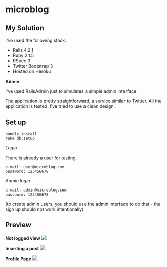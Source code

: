 # microblog



## My Solution

I've used the following stack:
- Rails 4.2.1
- Ruby 2.1.5
- RSpec 3
- Twitter Bootstrap 3
- Hosted on Heroku

**Admin**

I've used RailsAdmin just to simulates a simple admin interface.

The application is pretty straightforward, a service similar to Twitter.
All the application is tested. I've tried to use a clean design.


## Set up

```
bundle install
rake db:setup
```

*Login*

There is already a user for testing.

```
e-mail: user@microblog.com
password: 123456678
```

*Admin login*

```
e-mail: admin@microblog.com
passowrd: 123456678
```


(to create admin users, you should use the admin interface to do that - the sign up should not work intentionally)

## Preview

**Not logged view**
![](https://photos-6.dropbox.com/t/2/AABduz73jPBNES1dpX_E8DL257FQ-d-5ZzlxIAQPNcY7uw/12/10148862/png/32x32/1/1438664400/0/2/Screenshot%202015-08-04%2000.36.23.png/CP636wQgASACIAMgBCAFIAYgBygBKAIoBw/_jKguULg6hVH7CkdnQycQ6BsOhsv2Nd0yUbCc7PpgE4?size=1024x768&size_mode=2)



**Inserting a post**
![](https://photos-5.dropbox.com/t/2/AACYMm1VaurM87wuWDfnmRL_66r9deOHb5LWjrmOfTIM3A/12/10148862/png/32x32/1/1438664400/0/2/Screenshot%202015-08-04%2000.38.07.png/CP636wQgASACIAMgBCAFIAYgBygBKAIoBw/hMr8ZbIWK01na0SqYFlK5xuNPdFGdK3rz6c_BOHCt5w?size=1024x768&size_mode=2)


**Profile Page**
![](https://photos-4.dropbox.com/t/2/AABxLHKwyaolTrQwsDJEdaqbPmRt2V1F9FTPLmibaqclrQ/12/10148862/png/32x32/1/1438830000/0/2/Screenshot%202015-08-05%2022.17.48.png/CP636wQgASACIAMgBCAFIAYgBygBKAIoBw/XaGiCge6q3C3k0QFXiGHBluC4GGNW1FJAJX8KVyRQm0?size=1024x768&size_mode=2)
